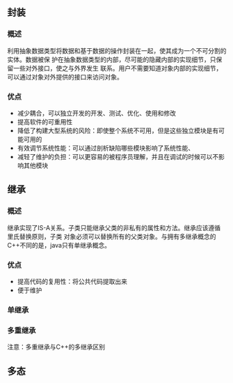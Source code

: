## 封装
### 概述
利用抽象数据类型将数据和基于数据的操作封装在一起，使其成为一个不可分割的实体。数据被保
护在抽象数据类型的内部，尽可能的隐藏内部的实现细节，只保留一些对外接口，使之与外界发生
联系。用户不需要知道对象内部的实现细节，可以通过对象对外提供的接口来访问对象。
### 优点
* 减少耦合，可以独立开发的开发、测试、优化、使用和修改
* 提高软件的可重用性
* 降低了构建大型系统的风险：即使整个系统不可用，但是这些独立模块是有可能可用的
* 有效调节系统性能：可以通过剖析缺陷哪些模块影响了系统性能、
* 减轻了维护的负担：可以更容易的被程序员理解，并且在调试的时候可以不影响其他模块
## 继承
### 概述
继承实现了IS-A关系。子类只能继承父类的非私有的属性和方法。继承应该遵循里氏替换原则，子类
对象必须可以替换所有的父类对象。与拥有多继承概念的C++不同的是，java只有单继承概念。
### 优点
* 提高代码的复用性：将公共代码提取出来
* 便于维护
### 单继承
### 多重继承
注意：多重继承与C++的多继承区别
## 多态
### 

